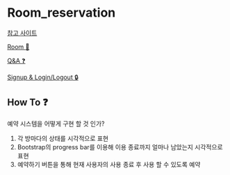# Room_reservation

[참고 사이트](https://www.notion.so/719ecbb659fd4553b71e4c6994145cee?pvs=21)

[Room 📔](https://www.notion.so/Room-c4de56cd96a74eeaa58b17c7d8abcaed?pvs=21)

[Q&A ❓](https://www.notion.so/Q-A-ac30c10b8dcb4925a94501bf5216c222?pvs=21)

[Signup & Login/Logout 🔒](https://www.notion.so/Signup-Login-Logout-77ebbc3144604c97a10de2df85398663?pvs=21)

## How To ❓

예약 시스템을 어떻게 구현 할 것 인가?

1. 각 방마다의 상태를 시각적으로 표현
2. Bootstrap의 progress bar를 이용해 이용 종료까지 얼마나 남았는지 시각적으로 표현
3. 예약하기 버튼을 통해 현재 사용자의 사용 종료 후 사용 할 수 있도록 예약

